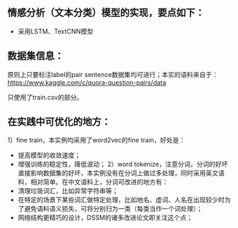 ## 情感分析（文本分类）模型的实现，要点如下：
* 采用LSTM、TextCNN模型

## 数据集信息：
原则上只要标注label的pair sentence数据集均可进行；本实的语料来自于： https://www.kaggle.com/c/quora-question-pairs/data   

只使用了train.csv的部分。

## 在实践中可优化的地方：
1）fine train，本实例均采用了word2vec的fine train，好处是：
* 提高模型的收敛速度；
* 增强训练的稳定性，降低波动；
2）word tokenize，注意分词，分词的好坏直接影响数据集的好坏，本实例没有在分词上做过多处理，同时采用英文语料，相对简单。在中文语料上，分词可改进的地方有：
* 清理垃圾词汇，比如异常字符串等；
* 在特定的场景下某些词汇做特定处理，比如地名、虚词、人名在出现较少时为了避免语料语义损失，可将分别归为一类（每类当作一个词处理）；
* 网络结构更精巧的设计，DSSM的诸多改进论文即关注这个点；